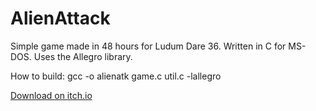 # AlienAttack

Simple game made in 48 hours for Ludum Dare 36. 
Written in C for MS-DOS. Uses the Allegro library. 


How to build: 
gcc -o alienatk game.c util.c -lallegro 

[Download on itch.io](https://softwave.itch.io/alien-attack)
